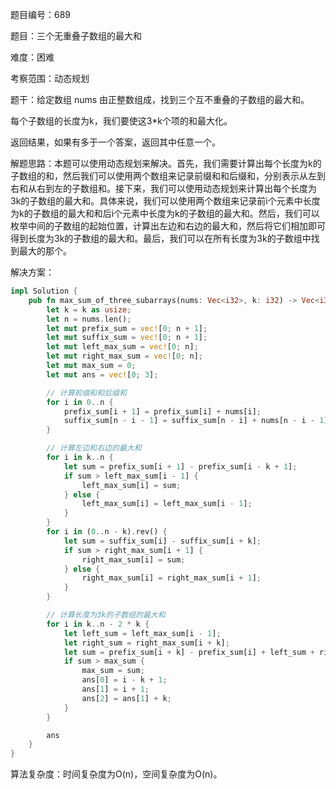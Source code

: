 题目编号：689

题目：三个无重叠子数组的最大和

难度：困难

考察范围：动态规划

题干：给定数组 nums 由正整数组成，找到三个互不重叠的子数组的最大和。

每个子数组的长度为k，我们要使这3*k个项的和最大化。

返回结果，如果有多于一个答案，返回其中任意一个。

解题思路：本题可以使用动态规划来解决。首先，我们需要计算出每个长度为k的子数组的和，然后我们可以使用两个数组来记录前缀和和后缀和，分别表示从左到右和从右到左的子数组和。接下来，我们可以使用动态规划来计算出每个长度为3k的子数组的最大和。具体来说，我们可以使用两个数组来记录前i个元素中长度为k的子数组的最大和和后i个元素中长度为k的子数组的最大和。然后，我们可以枚举中间的子数组的起始位置，计算出左边和右边的最大和，然后将它们相加即可得到长度为3k的子数组的最大和。最后，我们可以在所有长度为3k的子数组中找到最大的那个。

解决方案：

```rust
impl Solution {
    pub fn max_sum_of_three_subarrays(nums: Vec<i32>, k: i32) -> Vec<i32> {
        let k = k as usize;
        let n = nums.len();
        let mut prefix_sum = vec![0; n + 1];
        let mut suffix_sum = vec![0; n + 1];
        let mut left_max_sum = vec![0; n];
        let mut right_max_sum = vec![0; n];
        let mut max_sum = 0;
        let mut ans = vec![0; 3];

        // 计算前缀和和后缀和
        for i in 0..n {
            prefix_sum[i + 1] = prefix_sum[i] + nums[i];
            suffix_sum[n - i - 1] = suffix_sum[n - i] + nums[n - i - 1];
        }

        // 计算左边和右边的最大和
        for i in k..n {
            let sum = prefix_sum[i + 1] - prefix_sum[i - k + 1];
            if sum > left_max_sum[i - 1] {
                left_max_sum[i] = sum;
            } else {
                left_max_sum[i] = left_max_sum[i - 1];
            }
        }
        for i in (0..n - k).rev() {
            let sum = suffix_sum[i] - suffix_sum[i + k];
            if sum > right_max_sum[i + 1] {
                right_max_sum[i] = sum;
            } else {
                right_max_sum[i] = right_max_sum[i + 1];
            }
        }

        // 计算长度为3k的子数组的最大和
        for i in k..n - 2 * k {
            let left_sum = left_max_sum[i - 1];
            let right_sum = right_max_sum[i + k];
            let sum = prefix_sum[i + k] - prefix_sum[i] + left_sum + right_sum;
            if sum > max_sum {
                max_sum = sum;
                ans[0] = i - k + 1;
                ans[1] = i + 1;
                ans[2] = ans[1] + k;
            }
        }

        ans
    }
}
```

算法复杂度：时间复杂度为O(n)，空间复杂度为O(n)。